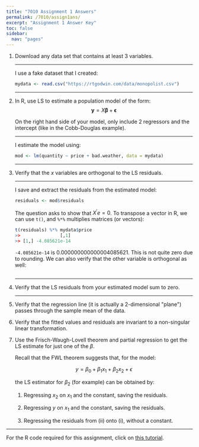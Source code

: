 ```yaml
---
title: "7010 Assignment 1 Answers"
permalink: /7010/assign1ans/
excerpt: "Assignment 1 Answer Key"
toc: false
sidebar:
  nav: "pages"
---
```


1.  Download any data set that contains at least 3 variables.

    ---
    I use a fake dataset that I created:
    ```r
    mydata <- read.csv("https://rtgodwin.com/data/monopolist.csv")
    ```
    ---
2.  In R, use LS to estimate a population model of the form:
    $$\boldsymbol{y} = X\boldsymbol{\beta} + \boldsymbol{\epsilon}
    \nonumber$$

    On the right hand side of your model, only include 2 regressors and
    the intercept (like in the Cobb-Douglas example).

    ---
    I estimate the model using:
    ```r
    mod <- lm(quantity ~ price + bad.weather, data = mydata)
    ```
    ---

3.  Verify that the $x$ variables are orthogonal to the LS residuals.

    ---
    I save and extract the residuals from the estimated model:
    ```r
    residuals <- mod$residuals
    ```
    The question asks to show that $X^{\prime} e = 0$. To transpose a vector in R, we can use `t()`, and `%*%` multiplies matrices (or vectors):
    ```r
    t(residuals) %*% mydata$price
    >>               [,1]
    >> [1,] -4.085621e-14
    ```
    `-4.085621e-14` is 0.000000000000004085621. This is not quite zero due to rounding. We can also verify that the other variable is orthogonal as well:
    ```r
    

    ```

    ---
5.  Verify that the LS residuals from your estimated model sum to zero.

    ---

    
6.  Verify that the regression line (it is actually a 2-dimensional
    "plane") passes through the sample mean of the data.

7.  Verify that the fitted values and residuals are invariant to a
    non-singular linear transformation.

8.  Use the Frisch-Waugh-Lovell theorem and partial regression to get
    the LS estimate for just one of the $\beta$.

    Recall that the FWL theorem suggests that, for the model:

    $$y = \beta_0 + \beta_1x_1 + \beta_2x_2 + \epsilon
    \nonumber$$

    the LS estimator for $\beta_2$ (for example) can be obtained by:

    1.  Regressing $x_2$ on $x_1$ and the constant, saving the
        residuals.

    2.  Regressing $y$ on $x_1$ and the constant, saving the residuals.

    3.  Regressing the residuals from (ii) onto (i), without a constant.

------------------------------------------------------------------------

For the R code required for this assignment, click on [this
tutorial](http://home.cc.umanitoba.ca/~godwinrt/7010/assigntutorial1.html).
